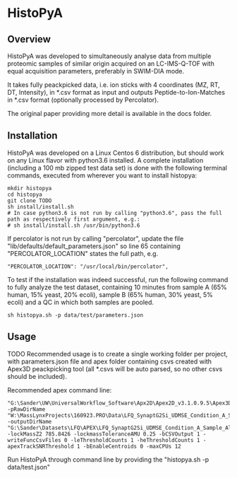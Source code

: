 # HistoPyA


## Overview

HistoPyA was developed to simultaneously analyse data from multiple proteomic samples of similar origin acquired on an LC-IMS-Q-TOF with equal acquisition parameters, preferably in SWIM-DIA mode.

It takes fully peackpicked data, i.e. ion sticks with 4 coordinates (MZ, RT, DT, Intensity), in *.csv format as input and outputs Peptide-to-Ion-Matches in *.csv format (optionally processed by Percolator).

The original paper providing more detail is available in the docs folder.


## Installation

HistoPyA was developed on a Linux Centos 6 distribution, but should work on any Linux flavor with python3.6 installed. A complete installation (including a 100 mb zipped test data set) is done with the following terminal commands, executed from wherever you want to install histopya:

```
mkdir histopya
cd histopya
git clone TODO
sh install/install.sh
# In case python3.6 is not run by calling "python3.6", pass the full path as respectively first argument, e.g.:
# sh install/install.sh /usr/bin/python3.6
```

If percolator is not run by calling "percolator", update the file "lib/defaults/default_parameters.json" so line 65 containing "PERCOLATOR_LOCATION" states the full path, e.g.

```
"PERCOLATOR_LOCATION": "/usr/local/bin/percolator",
```

To test if the installation was indeed successful, run the following command to fully analyze the test dataset, containing 10 minutes from sample A (65% human, 15% yeast, 20% ecoli), sample B (65% human, 30% yeast, 5% ecoli) and a QC in which both samples are pooled.

```
sh histopya.sh -p data/test/parameters.json
```

## Usage

TODO Recommended usage is to create a single working folder per project, with parameters.json file and apex folder containing csvs created with Apex3D peackpicking tool (all *.csvs will be auto parsed, so no other csvs should be included).

Recommended apex command line:

```
"G:\Sander\UW\UniversalWorkflow_Software\Apx2D\Apex2D_v3.1.0.9.5\Apex3D64.exe" -pRawDirName "W:\MassLynxProjects\160923.PRO\Data\LFQ_SynaptG2Si_UDMSE_Condition_A_Sample_Alpha_01.raw" -outputDirName "G:\Sander\Datasets\LFQ\APEX\LFQ_SynaptG2Si_UDMSE_Condition_A_Sample_Alpha_01" -lockMassZ2 785.8426 -lockmassToleranceAMU 0.25 -bCSVOutput 1 -writeFuncCsvFiles 0 -leThresholdCounts 1 -heThresholdCounts 1 -apexTrackSNRThreshold 1 -bEnableCentroids 0 -maxCPUs 12
```

Run HistoPyA through command line by providing the "histopya.sh -p data/test.json"
